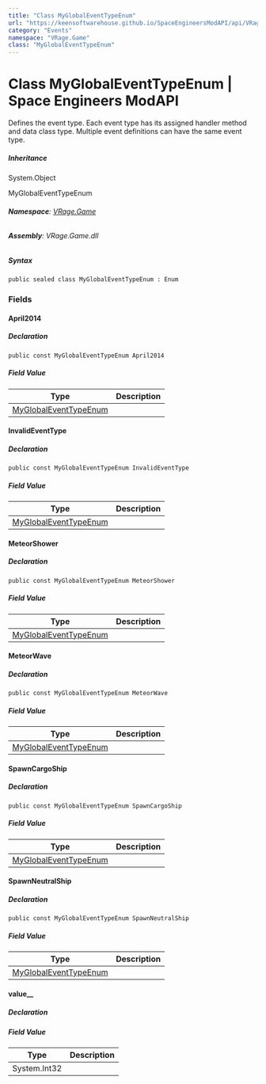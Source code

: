 ```yaml
---
title: "Class MyGlobalEventTypeEnum"
url: "https://keensoftwarehouse.github.io/SpaceEngineersModAPI/api/VRage.Game.MyGlobalEventTypeEnum.html"
category: "Events"
namespace: "VRage.Game"
class: "MyGlobalEventTypeEnum"
---
```


# Class MyGlobalEventTypeEnum | Space Engineers ModAPI

Defines the event type. Each event type has its assigned handler method and data class type. Multiple event definitions can have the same event type.

##### Inheritance

System.Object

MyGlobalEventTypeEnum

###### **Namespace**: [VRage.Game](https://keensoftwarehouse.github.io/SpaceEngineersModAPI/api/VRage.Game.html)

###### **Assembly**: VRage.Game.dll

##### Syntax

```
public sealed class MyGlobalEventTypeEnum : Enum
```

### Fields

#### April2014

##### Declaration

```
public const MyGlobalEventTypeEnum April2014
```

##### Field Value

| Type | Description |
| --- | --- |
| [MyGlobalEventTypeEnum](https://keensoftwarehouse.github.io/SpaceEngineersModAPI/api/VRage.Game.MyGlobalEventTypeEnum.html) |     |

#### InvalidEventType

##### Declaration

```
public const MyGlobalEventTypeEnum InvalidEventType
```

##### Field Value

| Type | Description |
| --- | --- |
| [MyGlobalEventTypeEnum](https://keensoftwarehouse.github.io/SpaceEngineersModAPI/api/VRage.Game.MyGlobalEventTypeEnum.html) |     |

#### MeteorShower

##### Declaration

```
public const MyGlobalEventTypeEnum MeteorShower
```

##### Field Value

| Type | Description |
| --- | --- |
| [MyGlobalEventTypeEnum](https://keensoftwarehouse.github.io/SpaceEngineersModAPI/api/VRage.Game.MyGlobalEventTypeEnum.html) |     |

#### MeteorWave

##### Declaration

```
public const MyGlobalEventTypeEnum MeteorWave
```

##### Field Value

| Type | Description |
| --- | --- |
| [MyGlobalEventTypeEnum](https://keensoftwarehouse.github.io/SpaceEngineersModAPI/api/VRage.Game.MyGlobalEventTypeEnum.html) |     |

#### SpawnCargoShip

##### Declaration

```
public const MyGlobalEventTypeEnum SpawnCargoShip
```

##### Field Value

| Type | Description |
| --- | --- |
| [MyGlobalEventTypeEnum](https://keensoftwarehouse.github.io/SpaceEngineersModAPI/api/VRage.Game.MyGlobalEventTypeEnum.html) |     |

#### SpawnNeutralShip

##### Declaration

```
public const MyGlobalEventTypeEnum SpawnNeutralShip
```

##### Field Value

| Type | Description |
| --- | --- |
| [MyGlobalEventTypeEnum](https://keensoftwarehouse.github.io/SpaceEngineersModAPI/api/VRage.Game.MyGlobalEventTypeEnum.html) |     |

#### value\_\_

##### Declaration

##### Field Value

| Type | Description |
| --- | --- |
| System.Int32 |     |
